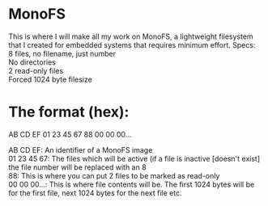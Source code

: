 # MonoFS
This is where I will make all my work on MonoFS, a lightweight filesystem that I created for embedded systems that requires minimum effort.
Specs:<br/>
8 files, no filename, just number<br/>
No directories<br/>
2 read-only files<br/>
Forced 1024 byte filesize<br/>


# The format (hex):
AB CD EF 01 23 45 67 88 00 00 00...

AB CD EF: An identifier of a MonoFS image<br/>
01 23 45 67: The files which will be active (if a file is inactive [doesn't exist] the file number will be replaced with an 8<br/>
88: This is where you can put 2 files to be marked as read-only<br/>
00 00 00...: This is where file contents will be. The first 1024 bytes will be for the first file, next 1024 bytes for the next file etc.
